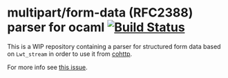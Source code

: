 # multipart/form-data (RFC2388) parser for ocaml [![Build Status](https://travis-ci.org/cryptosense/multipart-form-data.svg)](https://travis-ci.org/cryptosense/multipart-form-data)

This is a WIP repository containing a parser for structured form data based on
`Lwt_stream` in order to use it from [cohttp](https://github.com/mirage/ocaml-cohttp/).

For more info see [this issue](https://github.com/mirage/ocaml-cohttp/issues/181).
